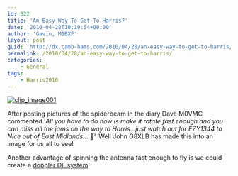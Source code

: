 ```yaml
---
id: 822
title: 'An Easy Way To Get To Harris?'
date: '2010-04-28T10:19:54+00:00'
author: 'Gavin, M1BXF'
layout: post
guid: 'http://dx.camb-hams.com/2010/04/28/an-easy-way-to-get-to-harris/'
permalink: /2010/04/28/an-easy-way-to-get-to-harris/
categories:
    - General
tags:
    - Harris2010
---
```


[![clip_image001](http://dx.camb-hams.com/wp-content/uploads/2010/04/clip_image001_thumb.jpg "clip_image001")](http://dx.camb-hams.com/wp-content/uploads/2010/04/clip_image001.jpg)

After posting pictures of the spiderbeam in the diary Dave M0VMC commented ‘*All you have to do now is make it rotate fast enough and you can miss all the jams on the way to Harris…just watch out for EZY1344 to Nice out of East Midlands… 🙂*’. Well John G8XLB has made this into an image for us all to see!

Another advantage of spinning the antenna fast enough to fly is we could create a [doppler DF system](http://jordannetwork.com/Resource_Folder/A%20Doppler%20Radio-Direction%20Part%201.pdf)!